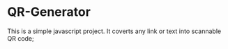 # QR-Generator
This is a simple javascript project.
It coverts any link or text into scannable QR code;
